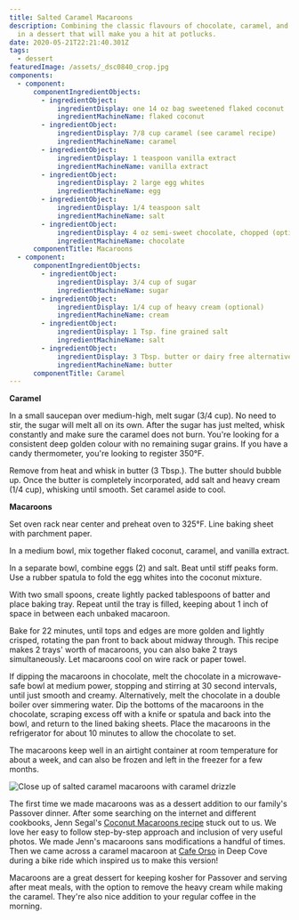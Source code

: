 ```yaml
---
title: Salted Caramel Macaroons
description: Combining the classic flavours of chocolate, caramel, and coconut
  in a dessert that will make you a hit at potlucks.
date: 2020-05-21T22:21:40.301Z
tags:
  - dessert
featuredImage: /assets/_dsc0840_crop.jpg
components:
  - component:
      componentIngredientObjects:
        - ingredientObject:
            ingredientDisplay: one 14 oz bag sweetened flaked coconut
            ingredientMachineName: flaked coconut
        - ingredientObject:
            ingredientDisplay: 7/8 cup caramel (see caramel recipe)
            ingredientMachineName: caramel
        - ingredientObject:
            ingredientDisplay: 1 teaspoon vanilla extract
            ingredientMachineName: vanilla extract
        - ingredientObject:
            ingredientDisplay: 2 large egg whites
            ingredientMachineName: egg
        - ingredientObject:
            ingredientDisplay: 1/4 teaspoon salt
            ingredientMachineName: salt
        - ingredientObject:
            ingredientDisplay: 4 oz semi-sweet chocolate, chopped (optional)
            ingredientMachineName: chocolate
      componentTitle: Macaroons
  - component:
      componentIngredientObjects:
        - ingredientObject:
            ingredientDisplay: 3/4 cup of sugar
            ingredientMachineName: sugar
        - ingredientObject:
            ingredientDisplay: 1/4 cup of heavy cream (optional)
            ingredientMachineName: cream
        - ingredientObject:
            ingredientDisplay: 1 Tsp. fine grained salt
            ingredientMachineName: salt
        - ingredientObject:
            ingredientDisplay: 3 Tbsp. butter or dairy free alternative
            ingredientMachineName: butter
      componentTitle: Caramel
---
```

**Caramel**

In a small saucepan over medium-high, melt sugar (3/4 cup). No need to stir, the sugar will melt all on its own. After the sugar has just melted, whisk constantly and make sure the caramel does not burn. You're looking for a consistent deep golden colour with no remaining sugar grains. If you have a candy thermometer, you're looking to register 350°F.

Remove from heat and whisk in butter (3 Tbsp.). The butter should bubble up. Once the butter is completely incorporated, add salt and heavy cream (1/4 cup), whisking until smooth. Set caramel aside to cool.

**Macaroons**

Set oven rack near center and preheat oven to 325°F. Line baking sheet with parchment paper. 

In a medium bowl, mix together flaked coconut, caramel, and vanilla extract. 

In a separate bowl, combine eggs (2) and salt. Beat until stiff peaks form. Use a rubber spatula to fold the egg whites into the coconut mixture. 

With two small spoons, create lightly packed tablespoons of batter and place baking tray. Repeat until the tray is filled, keeping about 1 inch of space in between each unbaked macaroon. 

Bake for 22 minutes, until tops and edges are more golden and lightly crisped, rotating the pan front to back about midway through. This recipe makes 2 trays' worth of macaroons, you can also bake 2 trays simultaneously. Let macaroons cool on wire rack or paper towel. 

If dipping the macaroons in chocolate, melt the chocolate in a microwave-safe bowl at medium power, stopping and stirring at 30 second intervals, until just smooth and creamy. Alternatively, melt the chocolate in a double boiler over simmering water. Dip the bottoms of the macaroons in the chocolate, scraping excess off with a knife or spatula and back into the bowl, and return to the lined baking sheets. Place the macaroons in the refrigerator for about 10 minutes to allow the chocolate to set. 

The macaroons keep well in an airtight container at room temperature for about a week, and can also be frozen and left in the freezer for a few months. 

![Close up of salted caramel macaroons with caramel drizzle](/assets/_dsc0850_adjust.jpg "Salted caramel macaroons with caramel drizzle")

The first time we made macaroons was as a dessert addition to our family's Passover dinner. After some searching on the internet and different cookbooks, Jenn Segal's [Coconut Macaroons recipe](https://www.onceuponachef.com/recipes/coconut-macaroons.html) stuck out to us. We love her easy to follow step-by-step approach and inclusion of very useful photos. We made Jenn's macaroons sans modifications a handful of times. Then we came across a caramel macaroon at [Cafe Orso](https://www.cafeorso.net/) in Deep Cove during a bike ride which inspired us to make this version!

Macaroons are a great dessert for keeping kosher for Passover and serving after meat meals, with the option to remove the heavy cream while making the caramel. They're also nice addition to your regular coffee in the morning.